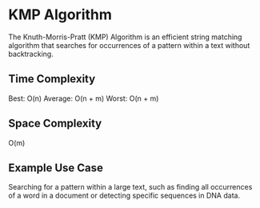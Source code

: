# KMP Algorithm

The Knuth-Morris-Pratt (KMP) Algorithm is an efficient string matching algorithm that searches for occurrences of a pattern within a text without backtracking.

## Time Complexity

Best: O(n)
Average: O(n + m)
Worst: O(n + m)

## Space Complexity

O(m)

## Example Use Case

Searching for a pattern within a large text, such as finding all occurrences of a word in a document or detecting specific sequences in DNA data.
